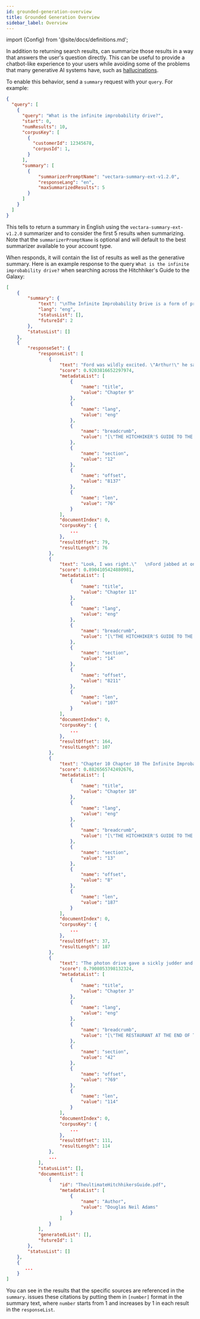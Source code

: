 ```yaml
---
id: grounded-generation-overview
title: Grounded Generation Overview
sidebar_label: Overview
---
```


import {Config} from '@site/docs/definitions.md';

In addition to returning search results, <Config v="names.product"/> can
summarize those results in a way that answers the user's question directly.
This can be useful to provide a chatbot-like experience to your users while
avoiding some of the problems that many generative AI systems have, such as
[hallucinations](https://vectara.com/avoiding-hallucinations-in-llm-powered-applications/).

To enable this behavior, send a `summary` request with your `query`.  For example:

```json showLineNumbers title="https://api.vectara.io/v1/query"
{
  "query": [
    {
      "query": "What is the infinite improbability drive?",
      "start": 0,
      "numResults": 10,
      "corpusKey": [
        {
          "customerId": 12345678,
          "corpusId": 1,
        }
      ],
      "summary": [
        {
            "summarizerPromptName": "vectara-summary-ext-v1.2.0",
            "responseLang": "en",
            "maxSummarizedResults": 5
        }
      ]
    }
  ]
}
```

This tells <Config v="names.product"/> to return a summary in English using the
`vectara-summary-ext-v1.2.0` summarizer and to consider the first 5 results when
summarizing.  Note that the `summarizerPromptName` is optional and will default
to the best summarizer available to your account type.

When <Config v="names.product"/> responds, it will contain the list of results
as well as the generative summary.  Here is an example response to the query
`What is the infinite improbability drive?` when searching across the
Hitchhiker's Guide to the Galaxy:

```json showLineNumbers title="response.json"
[
    {
        "summary": {
            "text": "\nThe Infinite Improbability Drive is a form of propulsion developed by the Galactic Government on Damogran which allows for vast interstellar distances to be crossed in a nothingth of a second without the use of hyperspace [3]. It is incredibly powerful and rare, with only rumors circulating of its existence prior to its development [1]. It has been known to cause problems with other forms of propulsion, like the photon drive [4]. It is a remarkable breakthrough in Improbability Physics [2].",
            "lang": "eng",
            "statusList": [],
            "futureId": 2
        },
        "statusList": []
    },
    {
        "responseSet": {
            "responseList": [
                {
                    "text": "Ford was wildly excited. \"Arthur!\" he said, \"this is fantastic! We've been picked up by a ship \npowered by the Infinite Improbability Drive! This is incredible! I heard \nrumors about it before! They were all officially denied, but they must \nhave done it!",
                    "score": 0.9203816652297974,
                    "metadataList": [
                        {
                            "name": "title",
                            "value": "Chapter 9"
                        },
                        {
                            "name": "lang",
                            "value": "eng"
                        },
                        {
                            "name": "breadcrumb",
                            "value": "[\"THE HITCHHIKER'S GUIDE TO THE GALAXY\"]"
                        },
                        {
                            "name": "section",
                            "value": "12"
                        },
                        {
                            "name": "offset",
                            "value": "8137"
                        },
                        {
                            "name": "len",
                            "value": "76"
                        }
                    ],
                    "documentIndex": 0,
                    "corpusKey": {
                        ...
                    },
                    "resultOffset": 79,
                    "resultLength": 76
                },
                {
                    "text": "Look, I was right.\"   \nFord jabbed at one of the pages and showed it to Arthur.  \n\" It says: 'Sensational new breakthrough in Improbability Physics. As \nsoon as the ship's drive reaches Infinite Improbability it passes \nthrough every point in the Universe. Be the envy of other major \ngovernments. ' Wow, this is big league stuff.",
                    "score": 0.8904105424880981,
                    "metadataList": [
                        {
                            "name": "title",
                            "value": "Chapter 11"
                        },
                        {
                            "name": "lang",
                            "value": "eng"
                        },
                        {
                            "name": "breadcrumb",
                            "value": "[\"THE HITCHHIKER'S GUIDE TO THE GALAXY\"]"
                        },
                        {
                            "name": "section",
                            "value": "14"
                        },
                        {
                            "name": "offset",
                            "value": "8211"
                        },
                        {
                            "name": "len",
                            "value": "107"
                        }
                    ],
                    "documentIndex": 0,
                    "corpusKey": {
                        ...
                    },
                    "resultOffset": 164,
                    "resultLength": 107
                },
                {
                    "text": "Chapter 10 Chapter 10 The Infinite Improbability Drive is a wonderful new method of \ncrossing vast interstellar distances in a mere nothingth of a second, \nwithout all that tedious mucking about in hyperspace. It was discovered by a lucky chance, and then developed into a \ngovernable form of propulsion by the Galactic Government's research \nteam on Damogran. This, briefly, is the story of its discovery.",
                    "score": 0.8826565742492676,
                    "metadataList": [
                        {
                            "name": "title",
                            "value": "Chapter 10"
                        },
                        {
                            "name": "lang",
                            "value": "eng"
                        },
                        {
                            "name": "breadcrumb",
                            "value": "[\"THE HITCHHIKER'S GUIDE TO THE GALAXY\"]"
                        },
                        {
                            "name": "section",
                            "value": "13"
                        },
                        {
                            "name": "offset",
                            "value": "8"
                        },
                        {
                            "name": "len",
                            "value": "187"
                        }
                    ],
                    "documentIndex": 0,
                    "corpusKey": {
                        ...
                    },
                    "resultOffset": 37,
                    "resultLength": 187
                },
                {
                    "text": "The photon drive gave a sickly judder and cut out again. said Arthur.  \n\"Hey, didja hear that?\" muttered Zaphod as he leapt now for the \nmanual controls of the Infinite Improbability Drive, \"the monkey \nspoke!\" The Improbability Drive gave two small whines and then also cut \nout. \"Pure history, man,\" said Zaphod, kicking the Improbability Drive, \n\"a talking monkey!\"",
                    "score": 0.7908053398132324,
                    "metadataList": [
                        {
                            "name": "title",
                            "value": "Chapter 3"
                        },
                        {
                            "name": "lang",
                            "value": "eng"
                        },
                        {
                            "name": "breadcrumb",
                            "value": "[\"THE RESTAURANT AT THE END OF THE UNIVERSE\"]"
                        },
                        {
                            "name": "section",
                            "value": "42"
                        },
                        {
                            "name": "offset",
                            "value": "769"
                        },
                        {
                            "name": "len",
                            "value": "114"
                        }
                    ],
                    "documentIndex": 0,
                    "corpusKey": {
                        ...
                    },
                    "resultOffset": 111,
                    "resultLength": 114
                },
                ...
            ],
            "statusList": [],
            "documentList": [
                {
                    "id": "TheultimateHitchhikersGuide.pdf",
                    "metadataList": [
                        {
                            "name": "Author",
                            "value": "Douglas Neil Adams"
                        }
                    ]
                }
            ],
            "generatedList": [],
            "futureId": 1
        },
        "statusList": []
    },
    {
       ...
    }
]
```

You can see in the results that the specific sources are referenced in the
`summary`.  <Config v="names.product"/> issues these citations by putting
them in `[number]` format in the summary text, where `number` starts from 1
and increases by 1 in each result in the `responseList`.